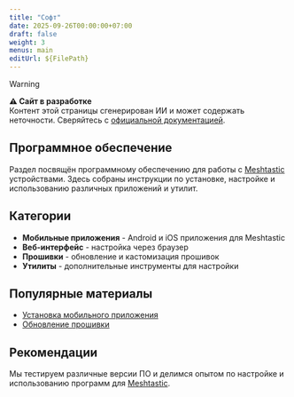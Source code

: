 ```yaml
---
title: "Софт"
date: 2025-09-26T00:00:00+07:00
draft: false
weight: 3
menus: main
editUrl: ${FilePath}
---
```

> [!WARNING]
> **⚠️ Сайт в разработке**  
> Контент этой страницы сгенерирован ИИ и может содержать неточности. Сверяйтесь с [официальной документацией](https://meshtastic.org/docs/).

## Программное обеспечение

Раздел посвящён программному обеспечению для работы с [Meshtastic](https://meshtastic.org/) устройствами. Здесь собраны инструкции по установке, настройке и использованию различных приложений и утилит.

## Категории

- **Мобильные приложения** - Android и iOS приложения для Meshtastic
- **Веб-интерфейс** - настройка через браузер
- **Прошивки** - обновление и кастомизация прошивок
- **Утилиты** - дополнительные инструменты для настройки

## Популярные материалы

- [Установка мобильного приложения](/soft/mobilnoe/)
- [Обновление прошивки](/soft/proshivka/)

## Рекомендации

Мы тестируем различные версии ПО и делимся опытом по настройке и использованию программ для [Meshtastic](https://meshtastic.org/).
